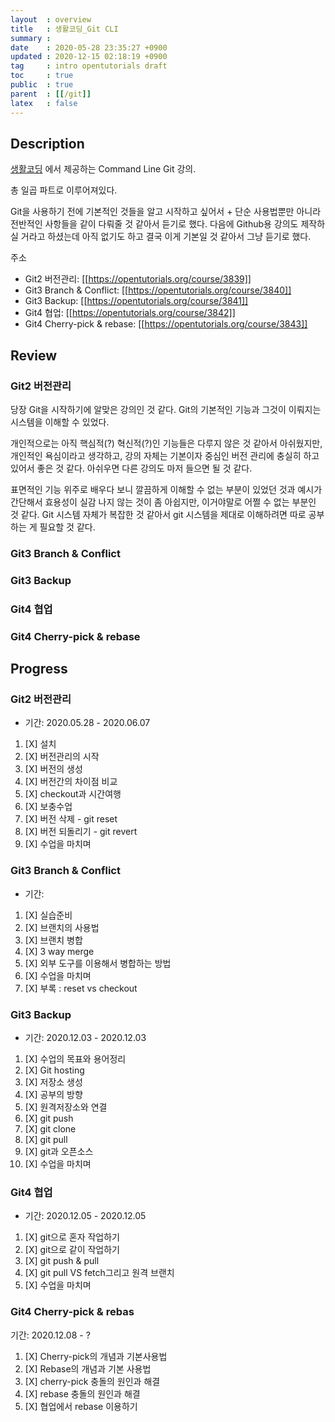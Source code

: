 ```yaml
---
layout  : overview
title   : 생활코딩_Git CLI
summary : 
date    : 2020-05-28 23:35:27 +0900
updated : 2020-12-15 02:18:19 +0900
tag     : intro opentutorials draft
toc     : true
public  : true
parent  : [[/git]]
latex   : false
---
```


## Description

[생활코딩](https://opentutorials.org/course/1) 에서 제공하는 Command Line Git 강의.

총 일곱 파트로 이루어져있다.

Git을 사용하기 전에 기본적인 것들을 알고 시작하고 싶어서 + 단순 사용법뿐만 아니라 전반적인 사항들을 같이 다뤄줄 것 같아서 듣기로 했다. 다음에 Github용 강의도 제작하실 거라고 하셨는데 아직 없기도 하고 결국 이게 기본일 것 같아서 그냥 듣기로 했다.

주소

* Git2 버전관리: [[https://opentutorials.org/course/3839]]
* Git3 Branch & Conflict: [[https://opentutorials.org/course/3840]]
* Git3 Backup: [[https://opentutorials.org/course/3841]]
* Git4 협업: [[https://opentutorials.org/course/3842]]
* Git4 Cherry-pick & rebase: [[https://opentutorials.org/course/3843]]

## Review

### Git2 버전관리

당장 Git을 시작하기에 알맞은 강의인 것 같다. Git의 기본적인 기능과 그것이 이뤄지는 시스템을 이해할 수 있었다.

개인적으로는 아직 핵심적(?) 혁신적(?)인 기능들은 다루지 않은 것 같아서 아쉬웠지만, 개인적인 욕심이라고 생각하고, 강의 자체는 기본이자 중심인 버전 관리에 충실히 하고 있어서 좋은 것 같다. 아쉬우면 다른 강의도 마저 들으면 될 것 같다.

표면적인 기능 위주로 배우다 보니 깔끔하게 이해할 수 없는 부분이 있었던 것과 예시가 간단해서 효용성이 실감 나지 않는 것이 좀 아쉽지만, 이거야말로 어쩔 수 없는 부분인 것 같다. Git 시스템 자체가 복잡한 것 같아서 git 시스템을 제대로 이해하려면 따로 공부하는 게 필요할 것 같다.

### Git3 Branch & Conflict

### Git3 Backup

### Git4 협업

### Git4 Cherry-pick & rebase

## Progress

### Git2 버전관리

* 기간: 2020.05.28 - 2020.06.07

1. [X] 설치
1. [X] 버전관리의 시작
1. [X] 버전의 생성
1. [X] 버전간의 차이점 비교
1. [X] checkout과 시간여행
1. [X] 보충수업
1. [X] 버전 삭제 - git reset
1. [X] 버전 되돌리기 - git revert
1. [X] 수업을 마치며

### Git3 Branch & Conflict

* 기간:

1. [X] 실습준비
1. [X] 브랜치의 사용법
1. [X] 브랜치 병합
1. [X] 3 way merge
1. [X] 외부 도구를 이용해서 병합하는 방법
1. [X] 수업을 마치며
1. [X] 부록 : reset vs checkout

### Git3 Backup

* 기간: 2020.12.03 - 2020.12.03

1. [X] 수업의 목표와 용어정리
1. [X] Git hosting
1. [X] 저장소 생성
1. [X] 공부의 방향
1. [X] 원격저장소와 연결
1. [X] git push
1. [X] git clone
1. [X] git pull
1. [X] git과 오픈소스
1. [X] 수업을 마치며

### Git4 협업

* 기간: 2020.12.05 - 2020.12.05

1. [X] git으로 혼자 작업하기
1. [X] git으로 같이 작업하기
1. [X] git push & pull
1. [X] git pull VS fetch그리고 원격 브랜치
1. [X] 수업을 마치며

### Git4 Cherry-pick & rebas

기간: 2020.12.08 - ?

1. [X] Cherry-pick의 개념과 기본사용법
1. [X] Rebase의 개념과 기본 사용법
1. [X] cherry-pick 충돌의 원인과 해결
1. [X] rebase 충돌의 원인과 해결
1. [X] 협업에서 rebase 이용하기
